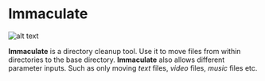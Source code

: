 # Immaculate

[logo]:https://raw.githubusercontent.com/nebbsie/immaculate/master/logo.png "Immaculate logo"
![alt text](https://raw.githubusercontent.com/nebbsie/immaculate/master/logo.png "Logo Title Text 1")

**Immaculate** is a directory cleanup tool. Use it to move files from within directories to the base directory. **Immaculate** also allows different parameter inputs. Such as only moving _text_ files, _video_ files, _music_ files etc.
